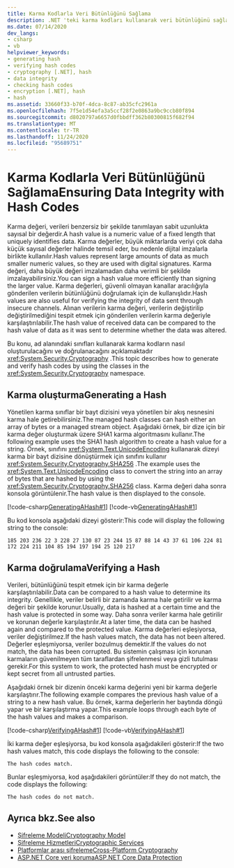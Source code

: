 ```yaml
---
title: Karma Kodlarla Veri Bütünlüğünü Sağlama
description: .NET 'teki karma kodları kullanarak veri bütünlüğünü sağlama hakkında bilgi edinin. Karma değeri, verileri benzersiz bir şekilde tanımlayan sabit uzunlukta sayısal bir değerdir.
ms.date: 07/14/2020
dev_langs:
- csharp
- vb
helpviewer_keywords:
- generating hash
- verifying hash codes
- cryptography [.NET], hash
- data integrity
- checking hash codes
- encryption [.NET], hash
- hash
ms.assetid: 33660f33-b70f-4dca-8c87-ab35cfc2961a
ms.openlocfilehash: 7f5e1d54efa3a5ccf28f2e0863a9bc9ccb80f894
ms.sourcegitcommit: d8020797a6657d0fbbdff362b80300815f682f94
ms.translationtype: MT
ms.contentlocale: tr-TR
ms.lasthandoff: 11/24/2020
ms.locfileid: "95689751"
---
```

# <a name="ensuring-data-integrity-with-hash-codes"></a><span data-ttu-id="b5c51-104">Karma Kodlarla Veri Bütünlüğünü Sağlama</span><span class="sxs-lookup"><span data-stu-id="b5c51-104">Ensuring Data Integrity with Hash Codes</span></span>

<span data-ttu-id="b5c51-105">Karma değeri, verileri benzersiz bir şekilde tanımlayan sabit uzunlukta sayısal bir değerdir.</span><span class="sxs-lookup"><span data-stu-id="b5c51-105">A hash value is a numeric value of a fixed length that uniquely identifies data.</span></span> <span data-ttu-id="b5c51-106">Karma değerler, büyük miktarlarda veriyi çok daha küçük sayısal değerler halinde temsil eder, bu nedenle dijital imzalarla birlikte kullanılır.</span><span class="sxs-lookup"><span data-stu-id="b5c51-106">Hash values represent large amounts of data as much smaller numeric values, so they are used with digital signatures.</span></span> <span data-ttu-id="b5c51-107">Karma değeri, daha büyük değeri imzalamadan daha verimli bir şekilde imzalayabilirsiniz.</span><span class="sxs-lookup"><span data-stu-id="b5c51-107">You can sign a hash value more efficiently than signing the larger value.</span></span> <span data-ttu-id="b5c51-108">Karma değerleri, güvenli olmayan kanallar aracılığıyla gönderilen verilerin bütünlüğünü doğrulamak için de kullanışlıdır.</span><span class="sxs-lookup"><span data-stu-id="b5c51-108">Hash values are also useful for verifying the integrity of data sent through insecure channels.</span></span> <span data-ttu-id="b5c51-109">Alınan verilerin karma değeri, verilerin değiştirilip değiştirilmediğini tespit etmek için gönderilen verilerin karma değeriyle karşılaştırılabilir.</span><span class="sxs-lookup"><span data-stu-id="b5c51-109">The hash value of received data can be compared to the hash value of data as it was sent to determine whether the data was altered.</span></span>  
  
<span data-ttu-id="b5c51-110">Bu konu, ad alanındaki sınıfları kullanarak karma kodların nasıl oluşturulacağını ve doğrulanacağını açıklamaktadır <xref:System.Security.Cryptography> .</span><span class="sxs-lookup"><span data-stu-id="b5c51-110">This topic describes how to generate and verify hash codes by using the classes in the <xref:System.Security.Cryptography> namespace.</span></span>  
  
## <a name="generating-a-hash"></a><span data-ttu-id="b5c51-111">Karma oluşturma</span><span class="sxs-lookup"><span data-stu-id="b5c51-111">Generating a Hash</span></span>

 <span data-ttu-id="b5c51-112">Yönetilen karma sınıflar bir bayt dizisini veya yönetilen bir akış nesnesini karma hale getirebilirsiniz.</span><span class="sxs-lookup"><span data-stu-id="b5c51-112">The managed hash classes can hash either an array of bytes or a managed stream object.</span></span> <span data-ttu-id="b5c51-113">Aşağıdaki örnek, bir dize için bir karma değer oluşturmak üzere SHA1 karma algoritmasını kullanır.</span><span class="sxs-lookup"><span data-stu-id="b5c51-113">The following example uses the SHA1 hash algorithm to create a hash value for a string.</span></span> <span data-ttu-id="b5c51-114">Örnek, sınıfını <xref:System.Text.UnicodeEncoding> kullanarak dizeyi karma bir bayt dizisine dönüştürmek için sınıfını kullanır <xref:System.Security.Cryptography.SHA256> .</span><span class="sxs-lookup"><span data-stu-id="b5c51-114">The example uses the <xref:System.Text.UnicodeEncoding> class to convert the string into an array of bytes that are hashed by using the <xref:System.Security.Cryptography.SHA256> class.</span></span> <span data-ttu-id="b5c51-115">Karma değeri daha sonra konsola görüntülenir.</span><span class="sxs-lookup"><span data-stu-id="b5c51-115">The hash value is then displayed to the console.</span></span>  

 [!code-csharp[GeneratingAHash#1](../../../samples/snippets/csharp/VS_Snippets_CLR/generatingahash/cs/program.cs#1)]
 [!code-vb[GeneratingAHash#1](../../../samples/snippets/visualbasic/VS_Snippets_CLR/generatingahash/vb/program.vb#1)]  
  
 <span data-ttu-id="b5c51-116">Bu kod konsola aşağıdaki dizeyi gösterir:</span><span class="sxs-lookup"><span data-stu-id="b5c51-116">This code will display the following string to the console:</span></span>  
  
 `185 203 236 22 3 228 27 130 87 23 244 15 87 88 14 43 37 61 106 224 81 172 224 211 104 85 194 197 194 25 120 217`  
  
## <a name="verifying-a-hash"></a><span data-ttu-id="b5c51-117">Karma doğrulama</span><span class="sxs-lookup"><span data-stu-id="b5c51-117">Verifying a Hash</span></span>

 <span data-ttu-id="b5c51-118">Verileri, bütünlüğünü tespit etmek için bir karma değerle karşılaştırılabilir.</span><span class="sxs-lookup"><span data-stu-id="b5c51-118">Data can be compared to a hash value to determine its integrity.</span></span> <span data-ttu-id="b5c51-119">Genellikle, veriler belirli bir zamanda karma hale getirilir ve karma değeri bir şekilde korunur.</span><span class="sxs-lookup"><span data-stu-id="b5c51-119">Usually, data is hashed at a certain time and the hash value is protected in some way.</span></span> <span data-ttu-id="b5c51-120">Daha sonra veriler karma hale getirilir ve korunan değerle karşılaştırılır.</span><span class="sxs-lookup"><span data-stu-id="b5c51-120">At a later time, the data can be hashed again and compared to the protected value.</span></span> <span data-ttu-id="b5c51-121">Karma değerleri eşleşiyorsa, veriler değiştirilmez.</span><span class="sxs-lookup"><span data-stu-id="b5c51-121">If the hash values match, the data has not been altered.</span></span> <span data-ttu-id="b5c51-122">Değerler eşleşmiyorsa, veriler bozulmuş demektir.</span><span class="sxs-lookup"><span data-stu-id="b5c51-122">If the values do not match, the data has been corrupted.</span></span> <span data-ttu-id="b5c51-123">Bu sistemin çalışması için korunan karmaların güvenilmeyen tüm taraflardan şifrelenmesi veya gizli tutulması gerekir.</span><span class="sxs-lookup"><span data-stu-id="b5c51-123">For this system to work, the protected hash must be encrypted or kept secret from all untrusted parties.</span></span>  
  
 <span data-ttu-id="b5c51-124">Aşağıdaki örnek bir dizenin önceki karma değerini yeni bir karma değerle karşılaştırır.</span><span class="sxs-lookup"><span data-stu-id="b5c51-124">The following example compares the previous hash value of a string to a new hash value.</span></span> <span data-ttu-id="b5c51-125">Bu örnek, karma değerlerin her baytında döngü yapar ve bir karşılaştırma yapar.</span><span class="sxs-lookup"><span data-stu-id="b5c51-125">This example loops through each byte of the hash values and makes a comparison.</span></span>  
  
 [!code-csharp[VerifyingAHash#1](../../../samples/snippets/csharp/VS_Snippets_CLR/verifyingahash/cs/program.cs#1)]
 [!code-vb[VerifyingAHash#1](../../../samples/snippets/visualbasic/VS_Snippets_CLR/verifyingahash/vb/program.vb#1)]  
  
 <span data-ttu-id="b5c51-126">İki karma değer eşleşiyorsa, bu kod konsola aşağıdakileri gösterir:</span><span class="sxs-lookup"><span data-stu-id="b5c51-126">If the two hash values match, this code displays the following to the console:</span></span>  
  
```console  
The hash codes match.  
```  
  
 <span data-ttu-id="b5c51-127">Bunlar eşleşmiyorsa, kod aşağıdakileri görüntüler:</span><span class="sxs-lookup"><span data-stu-id="b5c51-127">If they do not match, the code displays the following:</span></span>  
  
```console  
The hash codes do not match.  
```  
  
## <a name="see-also"></a><span data-ttu-id="b5c51-128">Ayrıca bkz.</span><span class="sxs-lookup"><span data-stu-id="b5c51-128">See also</span></span>

- [<span data-ttu-id="b5c51-129">Şifreleme Modeli</span><span class="sxs-lookup"><span data-stu-id="b5c51-129">Cryptography Model</span></span>](cryptography-model.md)
- [<span data-ttu-id="b5c51-130">Şifreleme Hizmetleri</span><span class="sxs-lookup"><span data-stu-id="b5c51-130">Cryptographic Services</span></span>](cryptographic-services.md)
- [<span data-ttu-id="b5c51-131">Platformlar arası şifreleme</span><span class="sxs-lookup"><span data-stu-id="b5c51-131">Cross-Platform Cryptography</span></span>](cross-platform-cryptography.md)
- [<span data-ttu-id="b5c51-132">ASP.NET Core veri koruma</span><span class="sxs-lookup"><span data-stu-id="b5c51-132">ASP.NET Core Data Protection</span></span>](/aspnet/core/security/data-protection/introduction)
